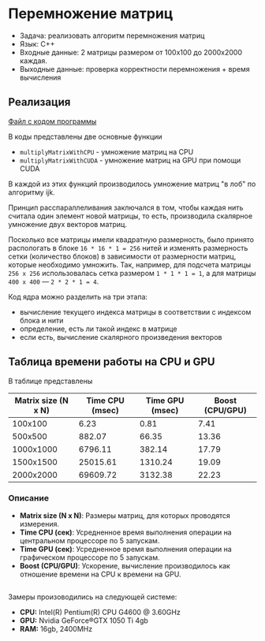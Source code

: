 # Перемножение матриц

- Задача: реализовать алгоритм перемножения матриц
- Язык: C++
- Входные данные: 2 матрицы размером от 100х100 до 2000х2000 каждая.
- Выходные данные: проверка корректности перемножения + время вычисления

## Реализация
[Файл с кодом программы](./CudaRuntime1/CudaRuntime1/kernel.cu)

В коды представлены двe основные функции
- `multiplyMatrixWithCPU` - умножение матриц на CPU
- `multiplyMatrixWithCUDA` - умножение матриц на GPU при помощи CUDA

В каждой из этих функций производилось умножение матриц "в лоб" по алгоритму ijk.

Принцип расспараллеливания заключался в том, чтобы каждая нить считала один элемент новой матрицы, то есть, производила скалярное умножение двух векторов матриц.

Посколько все матрицы имели квадратную размерность, было принято распологать в блоке `16 * 16 * 1 = 256` нитей и изменять размерность сетки (количество блоков) в зависимости от размерности матриц, которые необходимо умножить. Так, например, для подсчета матрицы `256 х 256` использовалась сетка размером `1 * 1 * 1 = 1`, а для матрицы `400 х 400` — `2 * 2 * 1 = 4`.

Код ядра можно разделить на три этапа:
- вычисление текущего индекса матрицы в соответствии с индексом блока и нити
- определение, есть ли такой индекс в матрице
- если есть, вычисление скалярного произведения векторов


## Таблица времени работы на CPU и GPU
В таблице представлены 

| Matrix size (N x N) | Time CPU (msec) | Time GPU (msec) | Boost (CPU/GPU) |
|---------------------|-----------------|-----------------|---------------------|
| 100x100             | 6.23            | 0.81            | 7.41                |
| 500x500             | 882.07          | 66.35           | 13.36               |
| 1000x1000           | 6796.11         | 382.14          | 17.79               |
| 1500x1500           | 25015.61        | 1310.24         | 19.09               |
| 2000x2000           | 69609.72        | 3132.38         | 22.23               |

### Описание
- **Matrix size (N x N)**: Размеры матриц, для которых проводятся измерения.
- **Time CPU (сек)**: Усредненное время выполнения операции на центральном процессоре по 5 запускам.
- **Time GPU (сек)**: Усредненное время выполнения операции на графическом процессоре по 5 запускам.
- **Boost (CPU/GPU)**: Ускорение, вычисление производилось как отношение времени на CPU к времени на GPU.

##
Замеры произоводились на следующей системе:
- **CPU:** Intel(R) Pentium(R) CPU G4600 @ 3.60GHz
- **GPU:** Nvidia GeForce®GTX 1050 Ti 4gb
- **RAM:** 16gb, 2400MHz

